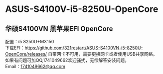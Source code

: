 # ASUS-S4100V-i5-8250U-OpenCore
## 华硕S4100VN 黑苹果EFI OpenCore  
配置：i5 8250U+MX150  
下载EFI：https://github.com/321restart/ASUS-S4100VN-i5-8250U-OpenCore/releases/
自带网卡不可用，需要更换网卡或者使用USB共享网络。  
如果有问题可加QQ,1741049662欢迎骚扰，无偿解答安装问题。  
Email：1741049662@qq.com
